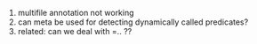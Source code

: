 1. multifile annotation not working
2. can meta be used for detecting dynamically called predicates?
3. related: can we deal with =.. ??

